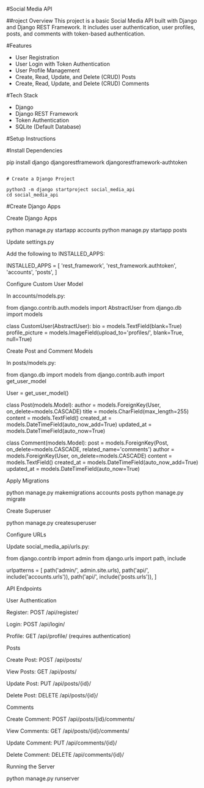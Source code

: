 #Social Media API

##roject Overview
This project is a basic Social Media API built with Django and Django REST Framework. It includes user authentication, user profiles, posts, and comments with token-based authentication.

#Features
- User Registration
- User Login with Token Authentication
- User Profile Management
- Create, Read, Update, and Delete (CRUD) Posts
- Create, Read, Update, and Delete (CRUD) Comments

#Tech Stack
- Django
- Django REST Framework
- Token Authentication
- SQLite (Default Database)

#Setup Instructions

#Install Dependencies

pip install django djangorestframework djangorestframework-authtoken
```

# Create a Django Project

python3 -m django startproject social_media_api
cd social_media_api
```

#Create Django Apps

Create Django Apps

python manage.py startapp accounts
python manage.py startapp posts

Update settings.py

Add the following to INSTALLED_APPS:

INSTALLED_APPS = [
    'rest_framework',
    'rest_framework.authtoken',
    'accounts',
    'posts',
]

Configure Custom User Model

In accounts/models.py:

from django.contrib.auth.models import AbstractUser
from django.db import models

class CustomUser(AbstractUser):
    bio = models.TextField(blank=True)
    profile_picture = models.ImageField(upload_to='profiles/', blank=True, null=True)

Create Post and Comment Models

In posts/models.py:

from django.db import models
from django.contrib.auth import get_user_model

User = get_user_model()

class Post(models.Model):
    author = models.ForeignKey(User, on_delete=models.CASCADE)
    title = models.CharField(max_length=255)
    content = models.TextField()
    created_at = models.DateTimeField(auto_now_add=True)
    updated_at = models.DateTimeField(auto_now=True)

class Comment(models.Model):
    post = models.ForeignKey(Post, on_delete=models.CASCADE, related_name='comments')
    author = models.ForeignKey(User, on_delete=models.CASCADE)
    content = models.TextField()
    created_at = models.DateTimeField(auto_now_add=True)
    updated_at = models.DateTimeField(auto_now=True)

Apply Migrations

python manage.py makemigrations accounts posts
python manage.py migrate

Create Superuser

python manage.py createsuperuser

Configure URLs

Update social_media_api/urls.py:

from django.contrib import admin
from django.urls import path, include

urlpatterns = [
    path('admin/', admin.site.urls),
    path('api/', include('accounts.urls')),
    path('api/', include('posts.urls')),
]

API Endpoints

User Authentication

Register: POST /api/register/

Login: POST /api/login/

Profile: GET /api/profile/ (requires authentication)

Posts

Create Post: POST /api/posts/

View Posts: GET /api/posts/

Update Post: PUT /api/posts/{id}/

Delete Post: DELETE /api/posts/{id}/

Comments

Create Comment: POST /api/posts/{id}/comments/

View Comments: GET /api/posts/{id}/comments/

Update Comment: PUT /api/comments/{id}/

Delete Comment: DELETE /api/comments/{id}/

Running the Server

python manage.py runserver

